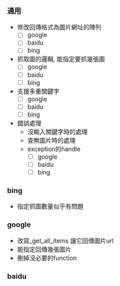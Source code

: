 ### 通用
- 修改回傳格式為圖片網址的陣列
    - [ ] google
    - [ ] baidu
    - [ ] bing
- 抓取圖的邏輯, 能指定要抓幾張圖
    - [ ] google
    - [ ] baidu
    - [ ] bing
- 支援多重關鍵字
    - [ ] google
    - [ ] baidu
    - [ ] bing
- 錯誤處理
    + 沒輸入關鍵字時的處理
    + 查無圖片時的處理
    + exception的handle
        - [ ] google
        - [ ] baidu
        - [ ] bing

### bing
- 指定抓圖數量似乎有問題

### google
- 改寫_get_all_items 讓它回傳圖片url
- 能指定回傳幾張圖片
- 刪掉沒必要的function

### baidu
